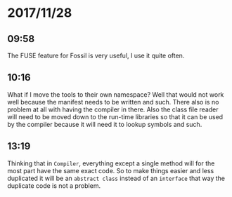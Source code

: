 # 2017/11/28

## 09:58

The FUSE feature for Fossil is very useful, I use it quite often.

## 10:16

What if I move the tools to their own namespace? Well that would not work well
because the manifest needs to be written and such. There also is no problem
at all with having the compiler in there. Also the class file reader will need
to be moved down to the run-time libraries so that it can be used by the
compiler because it will need it to lookup symbols and such.

## 13:19

Thinking that in `Compiler`, everything except a single method will for the
most part have the same exact code. So to make things easier and less
duplicated it will be an `abstract class` instead of an `interface` that way
the duplicate code is not a problem.

